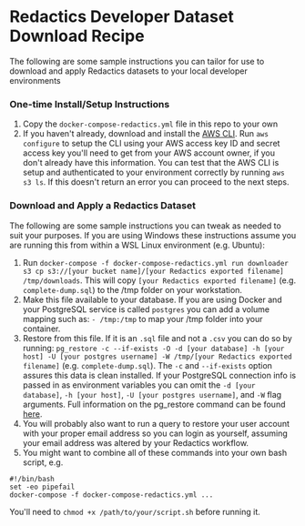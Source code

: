 # Redactics Developer Dataset Download Recipe

The following are some sample instructions you can tailor for use to download and apply Redactics datasets to your local developer environments

### One-time Install/Setup Instructions

1. Copy the `docker-compose-redactics.yml` file in this repo to your own
1. If you haven't already, download and install the [AWS CLI](https://aws.amazon.com/cli/). Run `aws configure` to setup the CLI using your AWS access key ID and secret access key you'll need to get from your AWS account owner, if you don't already have this information. You can test that the AWS CLI is setup and authenticated to your environment correctly by running `aws s3 ls`. If this doesn't return an error you can proceed to the next steps.

### Download and Apply a Redactics Dataset

The following are some sample instructions you can tweak as needed to suit your purposes. If you are using Windows these instructions assume you are running this from within a WSL Linux environment (e.g. Ubuntu):

1. Run `docker-compose -f docker-compose-redactics.yml run downloader s3 cp s3://[your bucket name]/[your Redactics exported filename] /tmp/downloads`. This will copy `[your Redactics exported filename]` (e.g. `complete-dump.sql`) to the /tmp folder on your workstation.
1. Make this file available to your database. If you are using Docker and your PostgreSQL service is called `postgres` you can add a volume mapping such as: `- /tmp:/tmp` to map your /tmp folder into your container.
1. Restore from this file. If it is an `.sql` file and not a `.csv` you can do so by running: `pg_restore -c --if-exists -O -d [your database] -h [your host] -U [your postgres username] -W /tmp/[your Redactics exported filename]` (e.g. `complete-dump.sql`). The `-c` and `--if-exists` option assures this data is clean installed. If your PostgreSQL connection info is passed in as environment variables you can omit the `-d [your database]`, `-h [your host]`, `-U [your postgres username]`, and `-W` flag arguments. Full information on the pg_restore command can be found [here](https://www.postgresql.org/docs/12/app-pgrestore.html).
1. You will probably also want to run a query to restore your user account with your proper email address so you can login as yourself, assuming your email address was altered by your Redactics workflow.
1. You might want to combine all of these commands into your own bash script, e.g.
  ```
  #!/bin/bash
  set -eo pipefail
  docker-compose -f docker-compose-redactics.yml ...
  ```
  You'll need to `chmod +x /path/to/your/script.sh` before running it.

